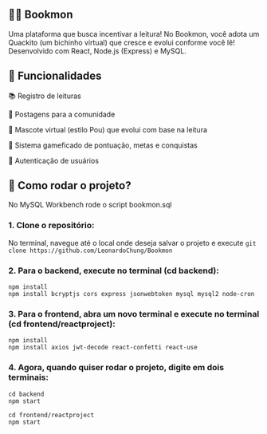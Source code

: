 ## 🐥📖 Bookmon

Uma plataforma que busca incentivar a leitura! No Bookmon, você adota um Quackito (um bichinho virtual) que cresce e evolui conforme você lê!
Desenvolvido com React, Node.js (Express) e MySQL.

## 📌 Funcionalidades
📚 Registro de leituras

💬 Postagens para a comunidade

🐣 Mascote virtual (estilo Pou) que evolui com base na leitura

🧠 Sistema gameficado de pontuação, metas e conquistas

🔐 Autenticação de usuários

## 💭 Como rodar o projeto?
No MySQL Workbench rode o script bookmon.sql

### 1. Clone o repositório:
No terminal, navegue até o local onde deseja salvar o projeto e execute
`git clone https://github.com/LeonardoChung/Bookmon`

### 2. Para o backend, execute no terminal (cd backend):
 ```
npm install
npm install bcryptjs cors express jsonwebtoken mysql mysql2 node-cron
 ```

### 3. Para o frontend, abra um novo terminal e execute no terminal (cd frontend/reactproject):
 ```
npm install
npm install axios jwt-decode react-confetti react-use
 ```

### 4. Agora, quando quiser rodar o projeto, digite em dois terminais:
 ```
cd backend
npm start
 ```

 ```
cd frontend/reactproject
npm start
 ```

